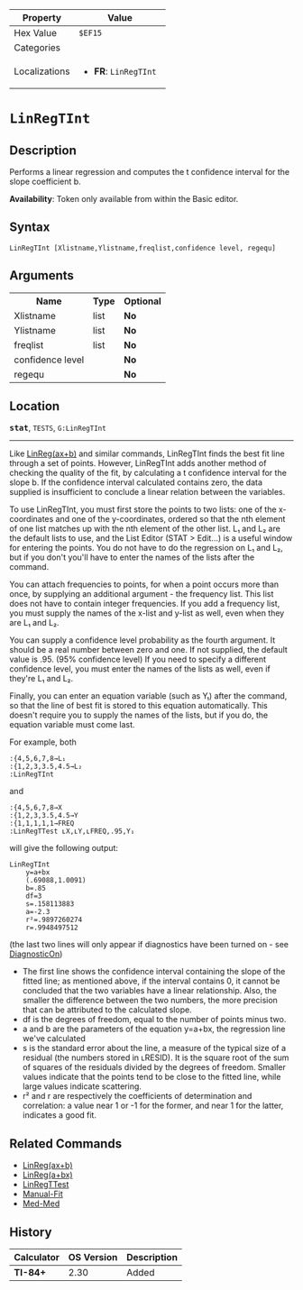 | Property      | Value |
|---------------|-------|
| Hex Value     | `$EF15`|
| Categories    | <ul></ul> |
| Localizations | <ul><li><b>FR</b>: `LinRegTInt `</li></ul> |

# `LinRegTInt `

## Description
Performs a linear regression and computes the t confidence interval for the slope coefficient b.


<b>Availability</b>: Token only available from within the Basic editor.

## Syntax
`LinRegTInt [Xlistname,Ylistname,freqlist,confidence level, regequ]`

## Arguments
<table>
<tr><th>Name</th><th>Type</th><th>Optional</th></tr>

<tr><td>Xlistname</td><td>list</td><td><b>No</b></td></tr>

<tr><td>Ylistname</td><td>list</td><td><b>No</b></td></tr>

<tr><td>freqlist</td><td>list</td><td><b>No</b></td></tr>

<tr><td>confidence level</td><td></td><td><b>No</b></td></tr>

<tr><td>regequ</td><td></td><td><b>No</b></td></tr>

</table>

## Location
<tt><kbd><b>stat</b></kbd></tt>, `TESTS`, `G:LinRegTInt`
<hr>

Like [LinReg(ax+b)](/linreg-ax-b) and similar commands, LinRegTInt finds the best fit line through a set of points. However, LinRegTInt adds another method of checking the quality of the fit, by calculating a t confidence interval for the slope b. If the confidence interval calculated contains zero, the data supplied is insufficient to conclude a linear relation between the variables.

To use LinRegTInt, you must first store the points to two lists: one of the x-coordinates and one of the y-coordinates, ordered so that the nth element of one list matches up with the nth element of the other list. L₁ and L₂ are the default lists to use, and the List Editor (STAT > Edit…) is a useful window for entering the points. You do not have to do the regression on L₁ and L₂, but if you don't you'll have to enter the names of the lists after the command.

You can attach frequencies to points, for when a point occurs more than once, by supplying an additional argument - the frequency list. This list does not have to contain integer frequencies. If you add a frequency list, you must supply the names of the x-list and y-list as well, even when they are L₁ and L₂.

You can supply a confidence level probability as the fourth argument. It should be a real number between zero and one. If not supplied, the default value is .95. (95% confidence level) If you need to specify a different confidence level, you must enter the names of the lists as well, even if they're L₁ and L₂.

Finally, you can enter an equation variable (such as Y₁) after the command, so that the line of best fit is stored to this equation automatically. This doesn't require you to supply the names of the lists, but if you do, the equation variable must come last.

For example, both

```ti-basic
:{4,5,6,7,8→L₁
:{1,2,3,3.5,4.5→L₂
:LinRegTInt
```

and

```ti-basic
:{4,5,6,7,8→X
:{1,2,3,3.5,4.5→Y
:{1,1,1,1,1→FREQ
:LinRegTTest ʟX,ʟY,ʟFREQ,.95,Y₁
```

will give the following output:

```ti-basic
LinRegTInt
    y=a+bx
    (.69088,1.0091)
    b=.85
    df=3
    s=.158113883
    a=-2.3
    r²=.9897260274
    r=.9948497512
```

(the last two lines will only appear if diagnostics have been turned on - see [DiagnosticOn](/diagnosticon))

*   The first line shows the confidence interval containing the slope of the fitted line; as mentioned above, if the interval contains 0, it cannot be concluded that the two variables have a linear relationship. Also, the smaller the difference between the two numbers, the more precision that can be attributed to the calculated slope.
*   df is the degrees of freedom, equal to the number of points minus two.
*   a and b are the parameters of the equation y=a+bx, the regression line we've calculated
*   s is the standard error about the line, a measure of the typical size of a residual (the numbers stored in ʟRESID). It is the square root of the sum of squares of the residuals divided by the degrees of freedom. Smaller values indicate that the points tend to be close to the fitted line, while large values indicate scattering.
*   r² and r are respectively the coefficients of determination and correlation: a value near 1 or -1 for the former, and near 1 for the latter, indicates a good fit.

## Related Commands

*   [LinReg(ax+b)](/linreg-ax-b)
*   [LinReg(a+bx)](/linreg-a-bx)
*   [LinRegTTest](/linregttest)
*   [Manual-Fit](/manual-fit)
*   [Med-Med](/med-med)

## History
| Calculator | OS Version | Description |
|------------|------------|-------------|
| <b>TI-84+</b> | 2.30 | Added |



